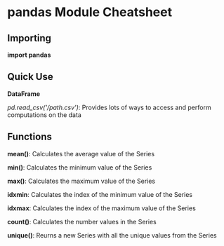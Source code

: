 # pandas Module Cheatsheet

## Importing
**import pandas**

## Quick Use

**DataFrame**

*pd.read_csv('/path.csv')*: 
Provides lots of ways to access and perform computations on the data

## Functions

**mean()**:
Calculates the average value of the Series

**min()**:
Calculates the minimum value of the Series

**max()**:
Calculates the maximum value of the Series

**idxmin**:
Calculates the index of the minimum value of the Series

**idxmax**:
Calculates the index of the maximum value of the Series

**count()**:
Calculates the number values in the Series

**unique()**:
Reurns a new Series with all the unique values from the Series
